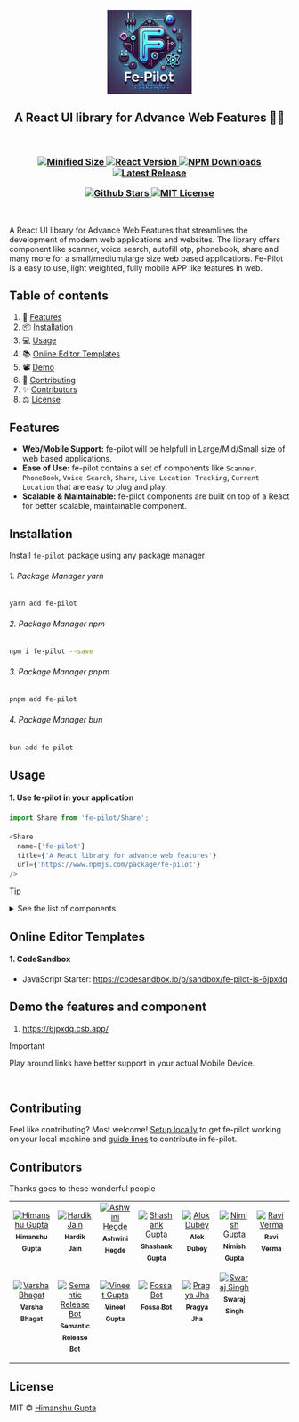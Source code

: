 <p align="center">
<img src="https://github.com/opensrc0/fe-pilot/blob/develop/logo.png" alt="fe-pilot Logo" align="center" width="30%" style="width: 30%;">
</p>
<h2 align="center">A React UI library for Advance Web Features 👨‍✈️ </h2>
<br />
<h3 >
  <p align="center" class="tasklist-issue-content">
    <a href="https://www.npmjs.com/package/fe-pilot">
     <img alt="Minified Size" src="https://img.shields.io/bundlephobia/min/fe-pilot"/>
    </a>
    <a href="https://react.dev/reference/react">
    <img alt="React Version" src="https://img.shields.io/badge/react-18.2.0-%23f1e05a?logo=React"/>
    </a>
    <a href="https://www.npmjs.com/package/fe-pilot">
      <img alt="NPM Downloads" src="https://img.shields.io/npm/dw/fe-pilot?label=Downloads&logo=npm"/>
    </a>
    <a href="https://www.npmjs.com/package/fe-pilot/v/latest">
      <img alt="Latest Release" src="https://badgen.net/github/release/opensrc0/fe-pilot?icon=github&color=pink"/>
    </a>
  </p>
<p align="center">
  <a href="https://github.com/opensrc0/fe-pilot/stargazers">
    <img alt="Github Stars" src="https://badgen.net/github/stars/opensrc0/fe-pilot?icon=github&color=purple"/>
  </a>
  <a href="https://github.com/opensrc0/fe-pilot?tab=MIT-1-ov-file">
    <img alt="MIT License" src="https://badgen.net/static/license/MIT/orange"/>
  </a>
</p>
</h3>
<br />

A React UI library for Advance Web Features that streamlines the development of modern web applications and websites. The library offers component like scanner, voice search, autofill otp, phonebook, share and many more for a small/medium/large size web based applications. Fe-Pilot is a easy to use, light weighted, fully mobile APP like features in web.

## Table of contents
1. 🚀 [Features](#features)
2. 📦 [Installation](#installation)
3. 💻 [Usage](#usage)
4. 📚 [Online Editor Templates](#online-editor-templates)
5. 📽️ [Demo](#demo-the-features-and-component)
6. 📝 [Contributing](#contributing)
7. ✨ [Contributors](#contributors)
8. ⚖️  [License](#license)

## Features
- **Web/Mobile Support:** fe-pilot will be helpfull in Large/Mid/Small size of web based applications.
- **Ease of Use:** fe-pilot contains a set of components like `Scanner`, `PhoneBook`, `Voice Search`, `Share`, `Live Location Tracking`, `Current Location` that are easy to plug and play.
- **Scalable & Maintainable:** fe-pilot components are built on top of a React for better scalable, maintainable component.

## Installation
Install `fe-pilot` package using any package manager

###### 1. Package Manager yarn
```sh
yarn add fe-pilot
```
###### 2. Package Manager npm
```sh
npm i fe-pilot --save
```
###### 3. Package Manager pnpm
```sh
pnpm add fe-pilot
```
###### 4. Package Manager bun
```sh
bun add fe-pilot
```

## Usage

#### 1. Use fe-pilot in your application
```js
import Share from 'fe-pilot/Share';

<Share
  name={'fe-pilot'}
  title={'A React library for advance web features'}
  url={'https://www.npmjs.com/package/fe-pilot'}
/>
```
> [!Tip]
> <details>
>  <summary>See the list of components</summary>
>
>  ###
>  01. :white_check_mark: &nbsp; [AutoFillOtp](https://github.com/opensrc0/fe-pilot/blob/main/__app/component/AutoFillOtp/README.md)
>  00. :white_check_mark: &nbsp; [ColorPicker](https://github.com/opensrc0/fe-pilot/blob/main/__app/component/ColorPicker/README.md)
>  00. :white_check_mark: &nbsp; [CopyToClipboard](https://github.com/opensrc0/fe-pilot/blob/main/__app/component/CopyToClipboard/README.md)
>  00. :white_check_mark: &nbsp; [FaceDetector](https://github.com/opensrc0/fe-pilot/blob/main/__app/component/FaceDetector/README.md)
>  00. :white_check_mark: &nbsp; [LiveLocation](https://github.com/opensrc0/fe-pilot/blob/main/__app/component/LiveLocationTracking/README.md)
>  00. :white_check_mark: &nbsp; [LocateMe](https://github.com/opensrc0/fe-pilot/blob/main/__app/component/LocateMe/README.md)
>  00. :white_check_mark: &nbsp; [NetworkMonitor](https://github.com/opensrc0/fe-pilot/blob/main/__app/component/NetworkMonitor/README.md)
>  00. :white_check_mark: &nbsp; [PhoneBook](https://github.com/opensrc0/fe-pilot/blob/main/__app/component/PhoneBook/README.md)
>  00. :white_check_mark: &nbsp; [Scanner](https://github.com/opensrc0/fe-pilot/blob/main/__app/component/Scanner/README.md)
>  00. :white_check_mark: &nbsp; [Share](https://github.com/opensrc0/fe-pilot/blob/main/__app/component/Share/README.md)
>  00. :white_check_mark: &nbsp; [SnapScanner](https://github.com/opensrc0/fe-pilot/blob/main/__app/component/SnapScanner/README.md)
>  00. :white_check_mark: &nbsp; [TextToSpeech](https://github.com/opensrc0/fe-pilot/blob/main/__app/component/TextToSpeech/README.md)
>  00. :white_check_mark: &nbsp; [VoiceRecognition](https://github.com/opensrc0/fe-pilot/blob/main/__app/component/VoiceRecognition/README.md)
>  00. :white_check_mark: &nbsp; [Vibrate](https://github.com/opensrc0/fe-pilot/blob/main/__app/component/Vibrate/README.md)
>  00. :white_check_mark: &nbsp; [WakeLock](https://github.com/opensrc0/fe-pilot/blob/main/__app/component/WakeLock/README.md)
>  00. :white_check_mark: &nbsp; [WhatsappShare](https://github.com/opensrc0/fe-pilot/blob/main/__app/component/WhatsappShare/README.md)
> </details>

## Online Editor Templates

#### 1. CodeSandbox
- JavaScript Starter: https://codesandbox.io/p/sandbox/fe-pilot-js-6jpxdq
<!-- - TypeScript Starter: WIP -->
<!-- - NextJS TypeScript Starter: WIP -->

## Demo the features and component
1. https://6jpxdq.csb.app/
> [!IMPORTANT]
> Play around links have better support in your actual Mobile Device.

<br />

## Contributing
Feel like contributing? Most welcome!
[Setup locally](https://github.com/opensrc0/fe-pilot/blob/HEAD/.github/SETUP.md) to get fe-pilot working on your local machine and [guide lines](https://github.com/opensrc0/fe-pilot/blob/main/.github/CONTRIBUTING.md) to contribute in fe-pilot.

## Contributors

Thanks goes to these wonderful people
<table>
  <tbody>
    <tr>
      <td align="center" valign="top" width="14.28%">
        <p>
          <a href="https://github.com/opensrc0">
            <img src="https://avatars.githubusercontent.com/u/6891544?s=400&v=4" width="64px;" alt="Himanshu Gupta" />
            <br />
            <sub><b>Himanshu Gupta</b></sub>
          </a>
        </p>
      </td>
      <td align="center" valign="top" width="14.28%">
        <p>
          <a target="_blank" href="https://github.com/hardikjain29">
            <img src="https://avatars.githubusercontent.com/u/13768932?v=4" width="64px;" alt="Hardik Jain" />
            <br />
            <sub><b>Hardik Jain</b></sub>
          </a>
        </p>
      </td>
      <td align="center" valign="top" width="14.28%">
        <a href="https://github.com/ashwinihegde123">
          <img src="https://avatars.githubusercontent.com/u/40521396?v=4" width="64px;" alt="Ashwini Hegde" />
          <br />
          <sub><b>Ashwini Hegde</b></sub>
        </a>
        <br />
      </td>
      <td align="center" valign="top" width="14.28%">
        <p>
          <a target="_blank" href="https://github.com/Indian2025">
            <img src="https://avatars.githubusercontent.com/u/164238626?v=4" width="64px;" alt="Shashank Gupta" />
            <br />
            <sub><b>Shashank Gupta</b></sub>
          </a>
        </p>
      </td>
      <td align="center" valign="top" width="14.28%">
        <p>
          <a href="https://github.com/Alok30">
            <img src="https://avatars.githubusercontent.com/u/36290248?s=64&v=4" width="64px;" alt="Alok Dubey" />
            <br />
            <sub><b>Alok Dubey</b></sub>
          </a>
        </p>
      </td>
      <td align="center" valign="top" width="14.28%">
        <p>
          <a href="https://github.com/NimishGupta95">
            <img src="https://avatars.githubusercontent.com/u/13002628?v=4" width="64px;" alt="Nimish Gupta" />
            <br />
            <sub><b>Nimish Gupta</b></sub>
          </a>
        </p>
      </td>
      <td align="center" valign="top" width="14.28%">
        <p>
          <a href="https://github.com/Ravi-Chef">
            <img src="https://avatars.githubusercontent.com/u/31059087?v=4" width="64px;" alt="Ravi Verma" />
            <br />
            <sub><b>Ravi Verma</b></sub>
          </a>
        </p>
      </td>
    </tr>
    <tr>
      <td align="center" valign="top" width="14.28%">
        <p>
          <a target="_blank" href="https://github.com/VarshaBhagat0714">
            <img src="https://avatars.githubusercontent.com/u/36624782?v=4" width="64px;" alt="Varsha Bhagat" />
            <br />
            <sub><b>Varsha Bhagat</b></sub>
          </a>
        </p>
      </td>
      <td align="center" valign="top" width="14.28%">
        <p>
          <a target="_blank" href="https://github.com/semantic-release-bot">
            <img src="https://avatars.githubusercontent.com/u/32174276?v=4" width="64px;" alt="Semantic Release Bot" />
            <br />
            <sub><b>Semantic Release Bot</b></sub>
          </a>
        </p>
      </td>
      <td align="center" valign="top" width="14.28%">
        <p>
          <a target="_blank" href="https://github.com/vineet091">
            <img src="https://avatars.githubusercontent.com/u/5345138?v=4" width="64px;" alt="Vineet Gupta" />
            <br />
            <sub><b>Vineet Gupta</b></sub>
          </a>
        </p>
      </td>
      <td align="center" valign="top" width="14.28%">
        <p>
          <a target="_blank" href="https://github.com/fossabot">
            <img src="https://avatars.githubusercontent.com/u/29791463?v=4" width="64px;" alt="Fossa Bot" />
            <br />
            <sub><b>Fossa Bot</b></sub>
          </a>
        </p>
      </td>
      <td align="center" valign="top" width="14.28%">
        <p>
          <a target="_blank" href="https://github.com/pragyajha">
            <img src="https://avatars.githubusercontent.com/u/3938228?v=4" width="64px;" alt="Pragya Jha" />
            <br />
            <sub><b>Pragya Jha</b></sub>
          </a>
        </p>
      </td>
      <td align="center" valign="top" width="14.28%">
        <a target="_blank" href="https://github.com/swarajgolu">
          <img src="https://avatars.githubusercontent.com/u/31703347?v=4" width="64px;" alt="Swaraj Singh" />
          <br />
          <sub><b>Swaraj Singh</b></sub>
        </a>
        <br />
      </td>
    </tr>
  </tbody>
</table>

## License

MIT © [Himanshu Gupta](https://github.com/opensrc0)
